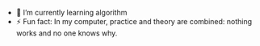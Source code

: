 <!-- - 🌴 I’m currently-->
- 🌱 I’m currently learning algorithm
- ⚡ Fun fact: In my computer, practice and theory are combined: nothing works and no one knows why.
<!--
- 👯 I’m looking to collaborate on )
- 🤔 I’m looking for help with ...
- 💬 Ask me about ...
- 📫 How to reach me: ...
- 😄 Pronouns: ...
-->
